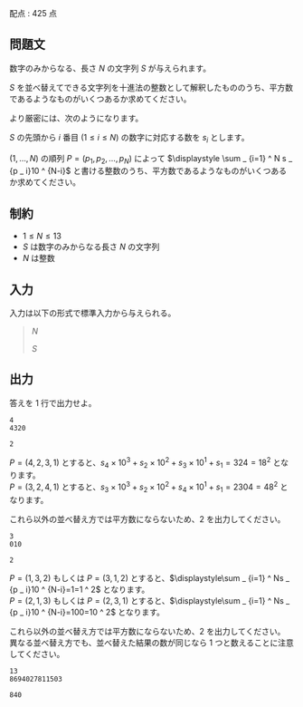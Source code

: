 配点 : $425$ 点

## 問題文

数字のみからなる、長さ $N$ の文字列 $S$ が与えられます。

$S$ を並べ替えてできる文字列を十進法の整数として解釈したもののうち、平方数であるようなものがいくつあるか求めてください。

より厳密には、次のようになります。

$S$ の先頭から $i$ 番目 $(1\leq i\leq N)$ の数字に対応する数を $s _ i$ とします。

$(1, \ldots, N)$ の順列 $P=(p _ 1,p _ 2,\ldots,p _ N)$ によって $\displaystyle \sum _ {i=1} ^ N s _ {p _ i}10 ^ {N-i}$ と書ける整数のうち、平方数であるようなものがいくつあるか求めてください。

## 制約

- $1\leq N\leq 13$
- $S$ は数字のみからなる長さ $N$ の文字列
- $N$ は整数

## 入力

入力は以下の形式で標準入力から与えられる。

> $N$
> 
> $S$

## 出力

答えを $1$ 行で出力せよ。

```input1
4
4320
```

```output1
2
```

$P=(4,2,3,1)$ とすると、$s _ 4\times10 ^ 3+s _ 2\times10 ^ 2+s _ 3\times10 ^ 1+s _ 1=324=18 ^ 2$ となります。<br>
$P=(3,2,4,1)$ とすると、$s _ 3\times10 ^ 3+s _ 2\times10 ^ 2+s _ 4\times10 ^ 1+s _ 1=2304=48 ^ 2$ となります。

これら以外の並べ替え方では平方数にならないため、$2$ を出力してください。

```input2
3
010
```

```output2
2
```

$P=(1,3,2)$ もしくは $P=(3,1,2)$ とすると、$\displaystyle\sum _ {i=1} ^ Ns _ {p _ i}10 ^ {N-i}=1=1 ^ 2$ となります。<br>
$P=(2,1,3)$ もしくは $P=(2,3,1)$ とすると、$\displaystyle\sum _ {i=1} ^ Ns _ {p _ i}10 ^ {N-i}=100=10 ^ 2$ となります。

これら以外の並べ替え方では平方数にならないため、$2$ を出力してください。
異なる並べ替え方でも、並べ替えた結果の数が同じなら $1$ つと数えることに注意してください。

```input3
13
8694027811503
```

```output3
840
```